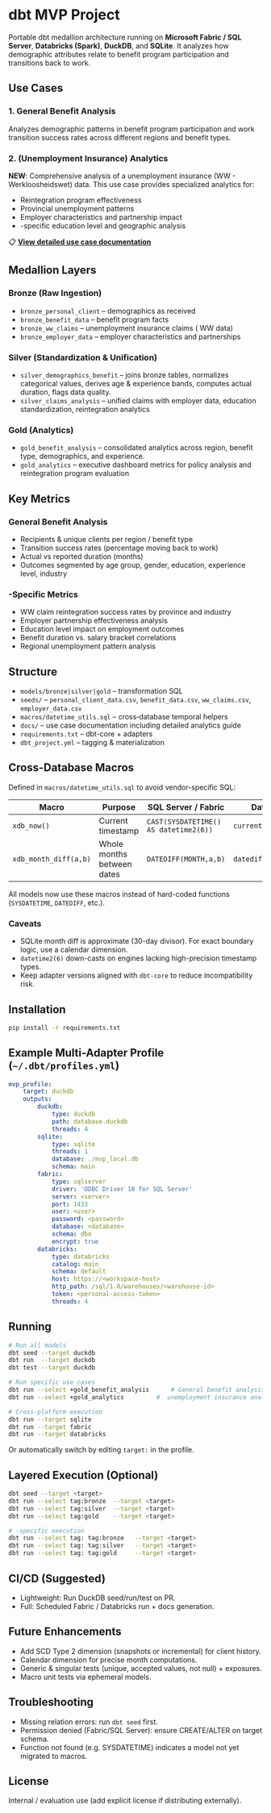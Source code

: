 # dbt MVP Project

Portable dbt medallion architecture running on **Microsoft Fabric / SQL Server**, **Databricks (Spark)**, **DuckDB**, and **SQLite**. It analyzes how demographic attributes relate to benefit program participation and transitions back to work.

## Use Cases

### 1. General Benefit Analysis
Analyzes demographic patterns in benefit program participation and work transition success rates across different regions and benefit types.

### 2.  (Unemployment Insurance) Analytics
**NEW**: Comprehensive analysis of a unemployment insurance (WW - Werkloosheidswet) data. This use case provides specialized analytics for:
- Reintegration program effectiveness
- Provincial unemployment patterns  
- Employer characteristics and partnership impact
- -specific education level and geographic analysis

📋 **[View detailed  use case documentation](docs/use_case.md)**

## Medallion Layers
### Bronze (Raw Ingestion)
- `bronze_personal_client` – demographics as received
- `bronze_benefit_data` – benefit program facts  
- `bronze_ww_claims` –  unemployment insurance claims ( WW data)
- `bronze_employer_data` –  employer characteristics and partnerships

### Silver (Standardization & Unification)
- `silver_demographics_benefit` – joins bronze tables, normalizes categorical values, derives age & experience bands, computes actual duration, flags data quality.
- `silver_claims_analysis` – unified  claims with employer data,  education standardization, reintegration analytics

### Gold (Analytics)
- `gold_benefit_analysis` – consolidated analytics across region, benefit type, demographics, and experience.
- `gold_analytics` –  executive dashboard metrics for policy analysis and reintegration program evaluation

## Key Metrics
### General Benefit Analysis
- Recipients & unique clients per region / benefit type
- Transition success rates (percentage moving back to work)
- Actual vs reported duration (months)
- Outcomes segmented by age group, gender, education, experience level, industry

### -Specific Metrics  
- WW claim reintegration success rates by province and industry
- Employer partnership effectiveness analysis
- Education level impact on employment outcomes
- Benefit duration vs. salary bracket correlations
- Regional unemployment pattern analysis

## Structure
- `models/bronze|silver|gold` – transformation SQL
- `seeds/` – `personal_client_data.csv`, `benefit_data.csv`, `ww_claims.csv`, `employer_data.csv`
- `macros/datetime_utils.sql` – cross‑database temporal helpers
- `docs/` – use case documentation including detailed  analytics guide
- `requirements.txt` – dbt-core + adapters
- `dbt_project.yml` – tagging & materialization

## Cross-Database Macros
Defined in `macros/datetime_utils.sql` to avoid vendor-specific SQL:

| Macro | Purpose | SQL Server / Fabric | Databricks | DuckDB | SQLite |
|-------|---------|---------------------|------------|--------|--------|
| `xdb_now()` | Current timestamp | `CAST(SYSDATETIME() AS datetime2(6))` | `current_timestamp()` | `now()` | `CURRENT_TIMESTAMP` |
| `xdb_month_diff(a,b)` | Whole months between dates | `DATEDIFF(MONTH,a,b)` | `datediff(month,a,b)` | `date_diff('month',a,b)` | `CAST((julianday(b)-julianday(a))/30 AS INTEGER)` |

All models now use these macros instead of hard-coded functions (`SYSDATETIME`, `DATEDIFF`, etc.).

### Caveats
- SQLite month diff is approximate (30-day divisor). For exact boundary logic, use a calendar dimension.
- `datetime2(6)` down-casts on engines lacking high-precision timestamp types.
- Keep adapter versions aligned with `dbt-core` to reduce incompatibility risk.

## Installation
```bash
pip install -r requirements.txt
```

## Example Multi-Adapter Profile (`~/.dbt/profiles.yml`)
```yaml
mvp_profile:
	target: duckdb
	outputs:
		duckdb:
			type: duckdb
			path: database.duckdb
			threads: 4
		sqlite:
			type: sqlite
			threads: 1
			database: ./mvp_local.db
			schema: main
		fabric:
			type: sqlserver
			driver: 'ODBC Driver 18 for SQL Server'
			server: <server>
			port: 1433
			user: <user>
			password: <password>
			database: <database>
			schema: dbo
			encrypt: true
		databricks:
			type: databricks
			catalog: main
			schema: default
			host: https://<workspace-host>
			http_path: /sql/1.0/warehouses/<warehouse-id>
			token: <personal-access-token>
			threads: 4
```

## Running
```bash
# Run all models
dbt seed --target duckdb
dbt run  --target duckdb
dbt test --target duckdb

# Run specific use cases
dbt run --select +gold_benefit_analysis      # General benefit analysis
dbt run --select +gold_analytics         #  unemployment insurance analysis

# Cross-platform execution
dbt run --target sqlite
dbt run --target fabric
dbt run --target databricks
```

Or automatically switch by editing `target:` in the profile.

## Layered Execution (Optional)
```bash
dbt seed --target <target>
dbt run --select tag:bronze  --target <target>
dbt run --select tag:silver  --target <target>
dbt run --select tag:gold    --target <target>

# -specific execution
dbt run --select tag: tag:bronze   --target <target>
dbt run --select tag: tag:silver   --target <target>  
dbt run --select tag: tag:gold     --target <target>
```

## CI/CD (Suggested)
- Lightweight: Run DuckDB seed/run/test on PR.
- Full: Scheduled Fabric / Databricks run + docs generation.

## Future Enhancements
- Add SCD Type 2 dimension (snapshots or incremental) for client history.
- Calendar dimension for precise month computations.
- Generic & singular tests (unique, accepted values, not null) + exposures.
- Macro unit tests via ephemeral models.

## Troubleshooting
- Missing relation errors: run `dbt seed` first.
- Permission denied (Fabric/SQL Server): ensure CREATE/ALTER on target schema.
- Function not found (e.g. SYSDATETIME) indicates a model not yet migrated to macros.

## License
Internal / evaluation use (add explicit license if distributing externally).
